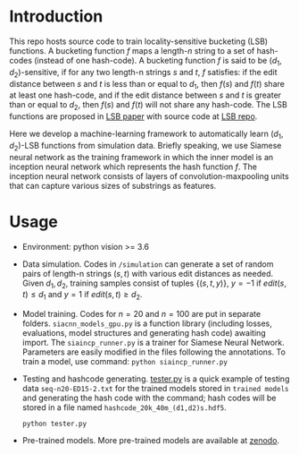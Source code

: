 Introduction
==============

This repo hosts source code to train locality-sensitive bucketing (LSB) functions.
A bucketing function $f$ maps a length-$n$ string to a set of hash-codes (instead of one hash-code).
A bucketing function $f$ is said to be $(d_1, d_2)$-sensitive,
if for any two length-n strings $s$ and $t$, $f$ satisfies: if the edit distance between $s$ and $t$ 
is less than or equal to $d_1$, then $f(s)$ and $f(t)$ share at least one hash-code,
and if the edit distance between $s$ and $t$ 
is greater than or equal to $d_2$, then $f(s)$ and $f(t)$ will not share any hash-code.
The LSB functions are proposed in [LSB paper](https://doi.org/10.1186/s13015-023-00234-2)
with source code at [LSB repo](https://github.com/Shao-Group/lsbucketing).

Here we develop a machine-learning framework to automatically learn $(d_1, d_2)$-LSB functions
from simulation data.  Briefly speaking, we use Siamese neural network as the training framework 
in which the inner model is an inception neural network which represents the hash function $f$. 
The inception neural network consists of layers of convolution-maxpooling units
that can capture various sizes of substrings as features.


Usage
==============
- Environment: python vision >= 3.6

- Data simulation.
Codes in `/simulation` can generate a set of random pairs of length-n strings
$(s,t)$  with various edit distances as needed. 
Given $d_1, d_2$, training samples consist of tuples $\{(s,t,y)\}$,
$y = -1$ if $edit(s,t) \le d_1$ and $y = 1$ if $edit(s,t) \ge d_2$.

- Model training. Codes for $n = 20$ and $n=100$ are put in separate folders.
`siacnn_models_gpu.py` is a function library (including losses, evaluations,
model structures and generating hash code) awaiting import. The
`siaincp_runner.py` is a trainer for Siamese Neural Network. Parameters are
easily modified in the files following the annotations. To train a model, 
use command:
    `python siaincp_runner.py`

- Testing and hashcode generating.
[tester.py](https://github.com/Shao-Group/lsb-learn/blob/master/seq_n20/functions/tester.py)
is a quick example of testing data `seq-n20-ED15-2.txt` for the trained models
stored in `trained models` and generating the hash code with the command;
hash codes will be stored in a file named `hashcode_20k_40m_(d1,d2)s.hdf5`.

    `python tester.py`

- Pre-trained models. More pre-trained models are available at 
[zenodo](http://zenodo.org).
